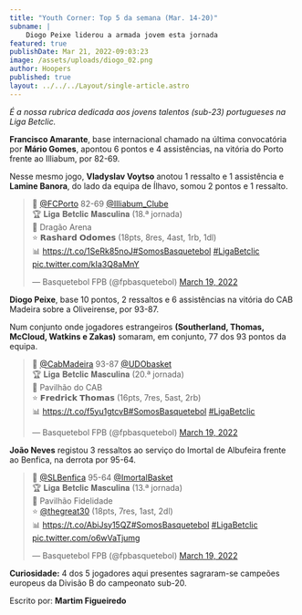 ```yaml
---
title: "Youth Corner: Top 5 da semana (Mar. 14-20)"
subname: |
    Diogo Peixe liderou a armada jovem esta jornada
featured: true
publishDate: Mar 21, 2022-09:03:23
image: /assets/uploads/diogo_02.png
author: Hoopers
published: true
layout: ../../../Layout/single-article.astro
---
```


_É a nossa rubrica dedicada aos jovens talentos (sub-23) portugueses na Liga Betclic._

**Francisco Amarante**, base internacional chamado na última convocatória por **Mário Gomes**, apontou 6 pontos e 4 assistências, na vitória do Porto frente ao Illiabum, por 82-69.

Nesse mesmo jogo, **Vladyslav Voytso** anotou 1 ressalto e 1 assistência e **Lamine Banora**, do lado da equipa de Ílhavo, somou 2 pontos e 1 ressalto.

<blockquote class="twitter-tweet"><p lang="pt" dir="ltr">🏀 <a href="https://twitter.com/FCPorto?ref_src=twsrc%5Etfw">@FCPorto</a> 82-69 <a href="https://twitter.com/Illiabum_Clube?ref_src=twsrc%5Etfw">@Illiabum_Clube</a> <br>🏆 𝐋𝐢𝐠𝐚 𝐁𝐞𝐭𝐜𝐥𝐢𝐜 𝐌𝐚𝐬𝐜𝐮𝐥𝐢𝐧𝐚 (18.ª jornada)<br>📍 Dragão Arena <br>⭐ 𝗥𝗮𝘀𝗵𝗮𝗿𝗱 𝗢𝗱𝗼𝗺𝗲𝘀 (18pts, 8res, 4ast, 1rb, 1dl)<br>📊 <a href="https://t.co/1SeRk85noJ">https://t.co/1SeRk85noJ</a><a href="https://twitter.com/hashtag/SomosBasquetebol?src=hash&amp;ref_src=twsrc%5Etfw">#SomosBasquetebol</a> <a href="https://twitter.com/hashtag/LigaBetclic?src=hash&amp;ref_src=twsrc%5Etfw">#LigaBetclic</a> <a href="https://t.co/kIa3Q8aMnY">pic.twitter.com/kIa3Q8aMnY</a></p>&mdash; Basquetebol FPB (@fpbasquetebol) <a href="https://twitter.com/fpbasquetebol/status/1505278325383647233?ref_src=twsrc%5Etfw">March 19, 2022</a></blockquote>

**Diogo Peixe**, base 10 pontos, 2 ressaltos e 6 assistências na vitória do CAB Madeira sobre a Oliveirense, por 93-87.

Num conjunto onde jogadores estrangeiros **(Southerland, Thomas, McCloud, Watkins e Zakas)** somaram, em conjunto, 77 dos 93 pontos da equipa.

<blockquote class="twitter-tweet"><p lang="pt" dir="ltr">🏀 <a href="https://twitter.com/CabMadeira?ref_src=twsrc%5Etfw">@CabMadeira</a> 93-87 <a href="https://twitter.com/UDObasket?ref_src=twsrc%5Etfw">@UDObasket</a> <br>🏆 𝐋𝐢𝐠𝐚 𝐁𝐞𝐭𝐜𝐥𝐢𝐜 𝐌𝐚𝐬𝐜𝐮𝐥𝐢𝐧𝐚 (20.ª jornada)<br>📍 Pavilhão do CAB <br>⭐ 𝗙𝗿𝗲𝗱𝗿𝗶𝗰𝗸 𝗧𝗵𝗼𝗺𝗮𝘀 (16pts, 7res, 5ast, 2rb)<br>📊 <a href="https://t.co/f5yu1gtcvB">https://t.co/f5yu1gtcvB</a><a href="https://twitter.com/hashtag/SomosBasquetebol?src=hash&amp;ref_src=twsrc%5Etfw">#SomosBasquetebol</a> <a href="https://twitter.com/hashtag/LigaBetclic?src=hash&amp;ref_src=twsrc%5Etfw">#LigaBetclic</a></p>&mdash; Basquetebol FPB (@fpbasquetebol) <a href="https://twitter.com/fpbasquetebol/status/1505226255586709515?ref_src=twsrc%5Etfw">March 19, 2022</a></blockquote>

**João Neves** registou 3 ressaltos ao serviço do Imortal de Albufeira frente ao Benfica, na derrota por 95-64.

<blockquote class="twitter-tweet"><p lang="ca" dir="ltr">🏀 <a href="https://twitter.com/SLBenfica?ref_src=twsrc%5Etfw">@SLBenfica</a> 95-64 <a href="https://twitter.com/ImortalBasket?ref_src=twsrc%5Etfw">@ImortalBasket</a> <br>🏆 𝐋𝐢𝐠𝐚 𝐁𝐞𝐭𝐜𝐥𝐢𝐜 𝐌𝐚𝐬𝐜𝐮𝐥𝐢𝐧𝐚 (13.ª jornada)<br>📍 Pavilhão Fidelidade <br>⭐ <a href="https://twitter.com/TheGreat30?ref_src=twsrc%5Etfw">@thegreat30</a> (18pts, 7res, 1ast, 2dl)<br>📊 <a href="https://t.co/AbiJsy15QZ">https://t.co/AbiJsy15QZ</a><a href="https://twitter.com/hashtag/SomosBasquetebol?src=hash&amp;ref_src=twsrc%5Etfw">#SomosBasquetebol</a> <a href="https://twitter.com/hashtag/LigaBetclic?src=hash&amp;ref_src=twsrc%5Etfw">#LigaBetclic</a> <a href="https://t.co/o6wVaTjumg">pic.twitter.com/o6wVaTjumg</a></p>&mdash; Basquetebol FPB (@fpbasquetebol) <a href="https://twitter.com/fpbasquetebol/status/1505286217629376512?ref_src=twsrc%5Etfw">March 19, 2022</a></blockquote>

**Curiosidade:** 4 dos 5 jogadores aqui presentes sagraram-se campeões europeus da Divisão B do campeonato sub-20.

Escrito por: **Martim Figueiredo**

<script async src="https://platform.twitter.com/widgets.js" charset="utf-8"></script>
